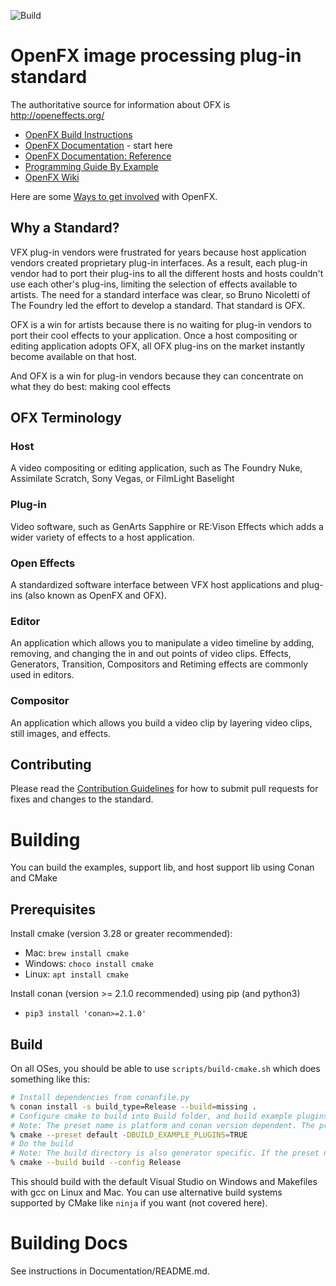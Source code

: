 ![Build](https://github.com/AcademySoftwareFoundation/openfx/actions/workflows/build.yml/badge.svg)

# OpenFX image processing plug-in standard

The authoritative source for information about OFX is http://openeffects.org/

* [OpenFX Build Instructions](https://github.com/AcademySoftwareFoundation/openfx/blob/master/install.md)
* [OpenFX Documentation](https://openfx.readthedocs.io/en/latest) - start here
* [OpenFX Documentation: Reference](https://openfx.readthedocs.io/en/latest/Reference)
* [Programming Guide By Example](https://openfx.readthedocs.io/en/latest/Guide)
* [OpenFX Wiki](https://wiki.aswf.io/pages/viewpage.action?pageId=49844871) 

Here are some [Ways to get involved](https://tac.aswf.io/engagement/#OpenFX) with OpenFX.

## Why a Standard?
VFX plug-in vendors were frustrated for years because host application vendors created proprietary plug-in interfaces. As a result, each plug-in vendor had to port their plug-ins to all the different hosts and hosts couldn't use each other's plug-ins, limiting the selection of effects available to artists. The need for a standard interface was clear, so Bruno Nicoletti of The Foundry led the effort to develop a standard. That standard is OFX.

OFX is a win for artists because there is no waiting for plug-in vendors to port their cool effects to your application. Once a host compositing or editing application adopts OFX, all OFX plug-ins on the market instantly become available on that host.

And OFX is a win for plug-in vendors because they can concentrate on what they do best: making cool effects

## OFX Terminology
### Host
A video compositing or editing application, such as The Foundry Nuke, Assimilate Scratch, Sony Vegas, or FilmLight Baselight
### Plug-in
Video software, such as GenArts Sapphire or RE:Vison Effects which adds a wider variety of effects to a host application.
### Open Effects
A standardized software interface between VFX host applications and plug-ins (also known as OpenFX and OFX).
### Editor
An application which allows you to manipulate a video timeline by adding, removing, and changing the in and out points of video clips. Effects, Generators, Transition, Compositors and Retiming effects are commonly used in editors.
### Compositor
An application which allows you build a video clip by layering video clips, still images, and effects.

## Contributing

Please read the [Contribution Guidelines](https://github.com/ofxa/openfx/wiki/Extending-OpenFX-Guidelines) for how to submit pull requests for fixes and changes to the standard.

# Building

You can build the examples, support lib, and host support lib using Conan and CMake

## Prerequisites

Install cmake (version 3.28 or greater recommended):
- Mac: `brew install cmake`
- Windows: `choco install cmake`
- Linux: `apt install cmake`

Install conan (version >= 2.1.0 recommended) using pip (and python3)
- `pip3 install 'conan>=2.1.0'`


## Build

On all OSes, you should be able to use `scripts/build-cmake.sh` which does something like this:

```sh
# Install dependencies from conanfile.py
% conan install -s build_type=Release --build=missing .
# Configure cmake to build into Build folder, and build example plugins
# Note: The preset name is platform and conan version dependent. The preset name for your specific platform will be printed by the "conan install" command.
% cmake --preset default -DBUILD_EXAMPLE_PLUGINS=TRUE
# Do the build
# Note: The build directory is also generator specific. If the preset name is something like "release", then you'll likely need to use "--build build/Release" instead of "--build build"
% cmake --build build --config Release
```

This should build with the default Visual Studio on Windows and
Makefiles with gcc on Linux and Mac. You can use alternative build
systems supported by CMake like `ninja` if you want (not covered
here).


# Building Docs

See instructions in Documentation/README.md.
